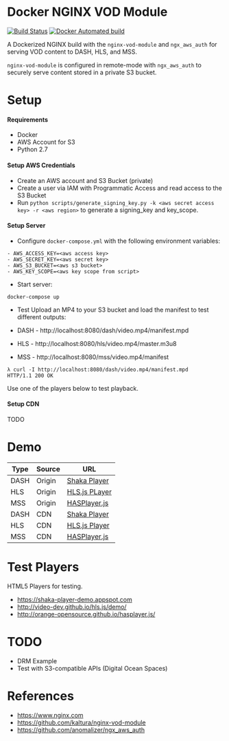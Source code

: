 # Docker NGINX VOD Module

[![Build Status](https://travis-ci.org/alfg/docker-nginx-vod-module.svg?branch=master)](https://travis-ci.org/alfg/docker-nginx-vod-module)
[![Docker Automated build](https://img.shields.io/docker/automated/alfg/nginx-vod-module.svg)](https://hub.docker.com/r/alfg/nginx-vod-module/builds/)

A Dockerized NGINX build with the `nginx-vod-module` and `ngx_aws_auth` for serving VOD content to DASH, HLS, and MSS.

`nginx-vod-module` is configured in remote-mode with `ngx_aws_auth` to securely serve content stored in a private S3 bucket.


# Setup
#### Requirements
* Docker
* AWS Account for S3
* Python 2.7

#### Setup AWS Credentials
* Create an AWS account and S3 Bucket (private)
* Create a user via IAM with Programmatic Access and read access to the S3 Bucket
* Run `python scripts/generate_signing_key.py -k <aws secret access key> -r <aws region>` to generate a signing_key and key_scope.

#### Setup Server
* Configure `docker-compose.yml` with the following environment variables:
```
- AWS_ACCESS_KEY=<aws access key>
- AWS_SECRET_KEY=<aws secret key>
- AWS_S3_BUCKET=<aws s3 bucket>
- AWS_KEY_SCOPE=<aws key scope from script>
```

* Start server:
```
docker-compose up
```

* Test
Upload an MP4 to your S3 bucket and load the manifest to test different outputs:

* DASH - http://localhost:8080/dash/video.mp4/manifest.mpd
* HLS - http://localhost:8080/hls/video.mp4/master.m3u8
* MSS - http://localhost:8080/mss/video.mp4/manifest

```
λ curl -I http://localhost:8080/dash/video.mp4/manifest.mpd
HTTP/1.1 200 OK
```

Use one of the players below to test playback.

#### Setup CDN
TODO

# Demo

| Type | Source | URL |
| ---- | --- | --- |
| DASH | Origin | [Shaka Player](https://shaka-player-demo.appspot.com/demo/#asset=https://vod.herokuapp.com/dash/videos/tears-of-steel/tears-of-steel_,h264_baseline_360p_600.mp4,h264_main_480p_1000.mp4,h264_main_720p_3000.mp4,h264_main_1080p_6000.mp4,audio.mp4,.urlset/manifest.mpd;lang=en-US) |
| HLS  | Origin | [HLS.js PLayer](https://video-dev.github.io/hls.js/demo/?src=https%3A%2F%2Fvod.herokuapp.com%2Fhls%2Fvideos%2Ftears-of-steel%2Ftears-of-steel_%2Ch264_baseline_360p_600.mp4%2Ch264_main_480p_1000.mp4%2Ch264_main_720p_3000.mp4%2Ch264_main_1080p_6000.mp4%2Caudio.mp4%2C.urlset%2Fmaster.m3u8&enableStreaming=true&autoRecoverError=true&enableWorker=true&dumpfMP4=false&levelCapping=-1) |
| MSS  | Origin | [HASPlayer.js](http://orange-opensource.github.io/hasplayer.js/1.13.0/samples/DemoPlayer/index.html?url=https://vod.herokuapp.com/mss/videos/tears-of-steel/tears-of-steel_,h264_baseline_360p_600.mp4,h264_main_480p_1000.mp4,h264_main_720p_3000.mp4,h264_main_1080p_6000.mp4,audio.mp4,.urlset/manifest) |
| DASH | CDN | [Shaka Player](https://shaka-player-demo.appspot.com/demo/#asset=https://d22kgg8psbxs19.cloudfront.net/dash/videos/tears-of-steel/tears-of-steel_,h264_baseline_360p_600.mp4,h264_main_480p_1000.mp4,h264_main_720p_3000.mp4,h264_main_1080p_6000.mp4,audio.mp4,.urlset/manifest.mpd;lang=en-US) |
| HLS  | CDN | [HLS.js Player](https://video-dev.github.io/hls.js/demo/?src=https%3A%2F%2Fd22kgg8psbxs19.cloudfront.net%2Fhls%2Fvideos%2Ftears-of-steel%2Ftears-of-steel_%2Ch264_baseline_360p_600.mp4%2Ch264_main_480p_1000.mp4%2Ch264_main_720p_3000.mp4%2Ch264_main_1080p_6000.mp4%2Caudio.mp4%2C.urlset%2Fmaster.m3u8&enableStreaming=true&autoRecoverError=true&enableWorker=true&dumpfMP4=false&levelCapping=-1) |
| MSS  | CDN | [HASPlayer.js](http://orange-opensource.github.io/hasplayer.js/1.13.0/samples/DemoPlayer/index.html?url=https://d22kgg8psbxs19.cloudfront.net/mss/videos/tears-of-steel/tears-of-steel_,h264_baseline_360p_600.mp4,h264_main_480p_1000.mp4,h264_main_720p_3000.mp4,h264_main_1080p_6000.mp4,audio.mp4,.urlset/manifest) |


# Test Players
HTML5 Players for testing.

* https://shaka-player-demo.appspot.com
* http://video-dev.github.io/hls.js/demo/
* http://orange-opensource.github.io/hasplayer.js/ 


# TODO
* DRM Example
* Test with S3-compatible APIs (Digital Ocean Spaces)


# References
* https://www.nginx.com
* https://github.com/kaltura/nginx-vod-module
* https://github.com/anomalizer/ngx_aws_auth
